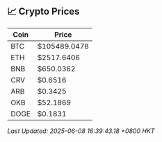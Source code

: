 ## 📈 Crypto Prices

| Coin | Price |
| ---- | ----- |
| BTC | $105489.0478 |
| ETH | $2517.6406 |
| BNB | $650.0362 |
| CRV | $0.6516 |
| ARB | $0.3425 |
| OKB | $52.1869 |
| DOGE | $0.1831 |

_Last Updated: 2025-06-08 16:39:43.18 +0800 HKT_